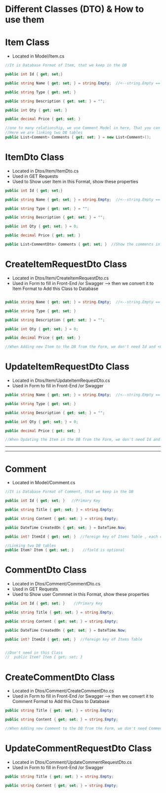 # Different Classes (DTO) & How to use them

# Item Class

- Located in Model/Item.cs

```C#
//It is Database Format of Item, that we keep in the DB

public int Id { get; set;}

public string Name { get; set; } = string.Empty;  //<--string.Empty == "";

public string Type { get; set; }

public string Description { get; set; } = "";

public int Qty { get; set; }

public decimal Price { get; set; }

//one to many relationship, we use Comment Model in here, That you can leave many comments under one Item
//Here we are linking two DB tables
public List<Comment> Comments { get; set; } = new List<Comment>();
```

# ItemDto Class

- Located in Dtos/Item/ItemDto.cs
- Used in GET Requests
- Used to Show user Item in this Format, show these properties

```C#
public int Id { get; set;}

public string Name { get; set; } = string.Empty;  //<--string.Empty == "";

public string Type { get; set; } = "";

public string Description { get; set; } = "";

public int Qty { get; set; } = 0;

public decimal Price { get; set; }

public List<CommentDto> Comments { get; set; }  //Show the comments in special Format

```

# CreateItemRequestDto Class

- Located in Dtos/Item/CreateItemRequestDto.cs
- Used in Form to fill in Front-End /or Swagger --> then we convert it to Item Format to Add this Class to Database

```C#

public string Name { get; set; } = string.Empty;  //<--string.Empty == "";

public string Type { get; set; }

public string Description { get; set; } = "";

public int Qty { get; set; } = 0;

public decimal Price { get; set; }

//When Adding new Item to the DB from the Form, we don't need Id and <Comment> Comments properties
```

# UpdateItemRequestDto Class

- Located in Dtos/Item/UpdateItemRequestDto.cs
- Used in Form to fill in Front-End /or Swagger

```C#
public string Name { get; set; } = string.Empty;  //<--string.Empty == "";

public string Type { get; set; }

public string Description { get; set; } = "";

public int Qty { get; set; } = 0;

public decimal Price { get; set; }

//When Updating the Item in the DB from the Form, we don't need Id and <Comment> Comments properties
```

---

---

# Comment

- Located in Model/Comment.cs

```C#
//It is Database Format of Comment, that we keep in the DB

public int Id { get; set; }   //Primary Key

public string Title { get; set; } = string.Empty;

public string Content { get; set; } = string.Empty;

public DateTime CreatedOn { get; set; } = DateTime.Now;

public int? ItemId { get; set; }  //foreign key of Items Table , each comment should be referenced to some Item

//Linking two DB tables
public Item? Item { get; set; }    //field is optional
```

# CommentDto Class

- Located in Dtos/Comment/CommentDto.cs
- Used in GET Requests
- Used to Show user Commnet in this Format, show these properties

```C#
public int Id { get; set; }    //Primary Key

public string Title { get; set; } = string.Empty;

public string Content { get; set; } = string.Empty;

public DateTime CreatedOn { get; set; } = DateTime.Now;

public int? ItemId { get; set; }  //foreign key of Items Table


//Don't need in this Class
//  public Item? Item { get; set; }
```

# CreateCommentDto Class

- Located in Dtos/Comment/CreateCommentDto.cs
- Used in Form to fill in Front-End /or Swagger --> then we convert it to Comment Format to Add this Class to Database

```C#
public string Title { get; set; } = string.Empty;

public string Content { get; set; } = string.Empty;

//When Adding new Comment to the DB from the Form, we don't need Comment Id and other  properties
```

# UpdateCommentRequestDto Class

- Located in Dtos/Comment/UpdateCommentRequestDto.cs
- Used in Form to fill in Front-End /or Swagger

```C#
public string Title { get; set; } = string.Empty;

public string Content { get; set; } = string.Empty;
```
